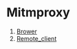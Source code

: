 # Mitmproxy

<ol>
    <li><a href='Brower'>Brower</a></li>
    <li><a href='Remote_client'>Remote_client</a></li>
</ol>

